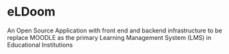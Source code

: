 # eLDoom

An Open Source Application with front end and backend infrastructure to be replace MOODLE as the primary Learning Management System (LMS) in Educational Institutions
